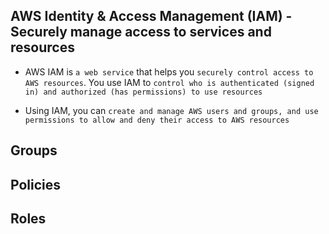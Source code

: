 ## AWS Identity & Access Management (IAM) - Securely manage access to services and resources

- AWS IAM is `a web service` that helps you `securely control access to AWS resources`. You use IAM to `control who is authenticated (signed in) and authorized (has permissions) to use resources`

- Using IAM, you can `create and manage AWS users and groups, and use permissions to allow and deny their access to AWS resources`

## Groups

## Policies

## Roles
